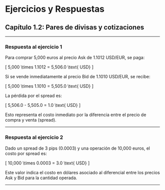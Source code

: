 # Ejercicios y Respuestas

## Capítulo 1.2: Pares de divisas y cotizaciones

---

### Respuesta al ejercicio 1

Para comprar 5,000 euros al precio Ask de 1.1012 USD/EUR, se paga:

\[
5,000 \times 1.1012 = 5,506.0 \text{ USD}
\]

Si se vende inmediatamente al precio Bid de 1.1010 USD/EUR, se recibe:

\[
5,000 \times 1.1010 = 5,505.0 \text{ USD}
\]

La pérdida por el spread es:

\[
5,506.0 - 5,505.0 = 1.0 \text{ USD}
\]

Esto representa el costo inmediato por la diferencia entre el precio de compra y venta (spread).

---

### Respuesta al ejercicio 2

Dado un spread de 3 pips (0.0003) y una operación de 10,000 euros, el costo por spread es:

\[
10,000 \times 0.0003 = 3.0 \text{ USD}
\]

Este valor indica el costo en dólares asociado al diferencial entre los precios Ask y Bid para la cantidad operada.

---
